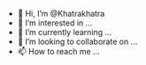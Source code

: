 - 👋 Hi, I’m @Khatrakhatra
- 👀 I’m interested in ...
- 🌱 I’m currently learning ...
- 💞️ I’m looking to collaborate on ...
- 📫 How to reach me ...

<!---
Khatrakhatra/Khatrakhatra is a ✨ special ✨ repository because its `README.md` (this file) appears on your GitHub profile.
You can click the Preview link to take a look at your changes.
--->

